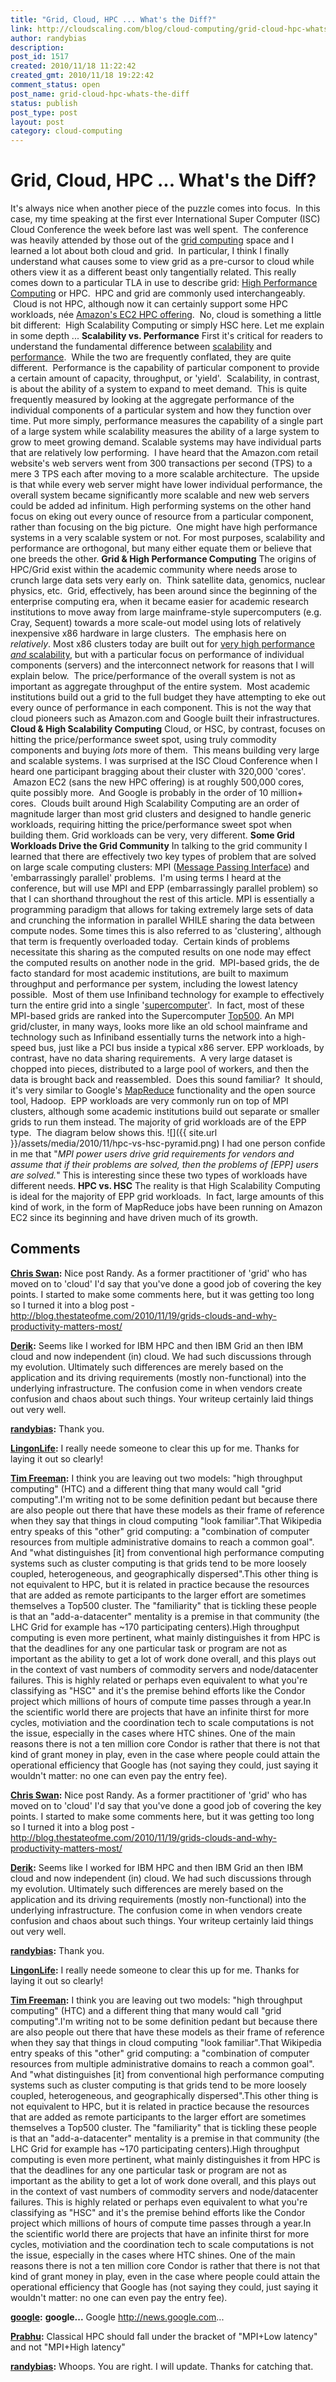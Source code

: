 ```yaml
---
title: "Grid, Cloud, HPC ... What's the Diff?"
link: http://cloudscaling.com/blog/cloud-computing/grid-cloud-hpc-whats-the-diff/
author: randybias
description: 
post_id: 1517
created: 2010/11/18 11:22:42
created_gmt: 2010/11/18 19:22:42
comment_status: open
post_name: grid-cloud-hpc-whats-the-diff
status: publish
post_type: post
layout: post
category: cloud-computing
---
```


# Grid, Cloud, HPC ... What's the Diff?

It's always nice when another piece of the puzzle comes into focus.  In this case, my time speaking at the first ever International Super Computer (ISC) Cloud Conference the week before last was well spent.  The conference was heavily attended by those out of the [grid computing](http://en.wikipedia.org/wiki/Grid_computing) space and I learned a lot about both cloud and grid.  In particular, I think I finally understand what causes some to view grid as a pre-cursor to cloud while others view it as a different beast only tangentially related. This really comes down to a particular TLA in use to describe grid: [High Performance Computing](http://en.wikipedia.org/wiki/High-performance_computing) or HPC.  HPC and grid are commonly used interchangeably.  Cloud is not HPC, although now it can certainly support some HPC workloads, née [Amazon's EC2 HPC offering](http://aws.amazon.com/hpc-applications/).  No, cloud is something a little bit different:  High Scalability Computing or simply HSC here. Let me explain in some depth ...  **Scalability vs. Performance** First it's critical for readers to understand the fundamental difference between [scalability](http://en.wikipedia.org/wiki/Scalability) and [performance](http://en.wikipedia.org/wiki/Computer_performance).  While the two are frequently conflated, they are quite different.  Performance is the capability of particular component to provide a certain amount of capacity, throughput, or 'yield'.  Scalability, in contrast, is about the ability of a system to expand to meet demand.  This is quite frequently measured by looking at the aggregate performance of the individual components of a particular system and how they function over time. Put more simply, performance measures the capability of a single part of a large system while scalability measures the ability of a large system to grow to meet growing demand. Scalable systems may have individual parts that are relatively low performing.  I have heard that the Amazon.com retail website's web servers went from 300 transactions per second (TPS) to a mere 3 TPS each after moving to a more scalable architecture.  The upside is that while every web server might have lower individual performance, the overall system became significantly more scalable and new web servers could be added ad infinitum. High performing systems on the other hand focus on eking out every ounce of resource from a particular component, rather than focusing on the big picture.  One might have high performance systems in a very scalable system or not. For most purposes, scalability and performance are orthogonal, but many either equate them or believe that one breeds the other. **Grid & High Performance Computing** The origins of HPC/Grid exist within the academic community where needs arose to crunch large data sets very early on.  Think satellite data, genomics, nuclear physics, etc.  Grid, effectively, has been around since the beginning of the enterprise computing era, when it became easier for academic research institutions to move away from large mainframe-style supercomputers (e.g. Cray, Sequent) towards a more scale-out model using lots of relatively inexpensive x86 hardware in large clusters.  The emphasis here on *relatively*. Most x86 clusters today are built out for [very high performance *and* scalability](http://www.top500.org/), but with a particular focus on performance of individual components (servers) and the interconnect network for reasons that I will explain below.  The price/performance of the overall system is not as important as aggregate throughput of the entire system.  Most academic institutions build out a grid to the full budget they have attempting to eke out every ounce of performance in each component. This is not the way that cloud pioneers such as Amazon.com and Google built their infrastructures. **Cloud & High Scalability Computing** Cloud, or HSC, by contrast, focuses on hitting the price/performance sweet spot, using truly commodity components and buying *lots* more of them.  This means building very large and scalable systems. I was surprised at the ISC Cloud Conference when I heard one participant bragging about their cluster with 320,000 'cores'.  Amazon EC2 (sans the new HPC offering) is at roughly 500,000 cores, quite possibly more.  And Google is probably in the order of 10 million+ cores.  Clouds built around High Scalability Computing are an order of magnitude larger than most grid clusters and designed to handle generic workloads, requiring hitting the price/performance sweet spot when building them. Grid workloads can be very, very different. **Some Grid Workloads Drive the Grid Community** In talking to the grid community I learned that there are effectively two key types of problem that are solved on large scale computing clusters: MPI ([Message Passing Interface](http://en.wikipedia.org/wiki/Message_Passing_Interface)) and 'embarrassingly parallel' problems.  I'm using terms I heard at the conference, but will use MPI and EPP (embarrassingly parallel problem) so that I can shorthand throughout the rest of this article. MPI is essentially a programming paradigm that allows for taking extremely large sets of data and crunching the information in parallel WHILE sharing the data between compute nodes. Some times this is also referred to as 'clustering', although that term is frequently overloaded today.  Certain kinds of problems necessitate this sharing as the computed results on one node may effect the computed results on another node in the grid.  MPI-based grids, the de facto standard for most academic institutions, are built to maximum throughput and performance per system, including the lowest latency possible.  Most of them use Infiniband technology for example to effectively turn the entire grid into a single '[supercomputer](http://en.wikipedia.org/wiki/Supercomputer)'.  In fact, most of these MPI-based grids are ranked into the Supercomputer [Top500](http://en.wikipedia.org/wiki/TOP500). An MPI grid/cluster, in many ways, looks more like an old school mainframe and technology such as Infiniband essentially turns the network into a high-speed bus, just like a PCI bus inside a typical x86 server. EPP workloads, by contrast, have no data sharing requirements.  A very large dataset is chopped into pieces, distributed to a large pool of workers, and then the data is brought back and reassembled.  Does this sound familiar?  It should, it's very similar to Google's [MapReduce](http://en.wikipedia.org/wiki/MapReduce) functionality and the open source tool, Hadoop.  EPP workloads are very commonly run on top of MPI clusters, although some academic institutions build out separate or smaller grids to run them instead. The majority of grid workloads are of the EPP type.  The diagram below shows this. ![]({{ site.url }}/assets/media/2010/11/hpc-vs-hsc-pyramid.png) I had one person confide in me that "_MPI power users drive grid requirements for vendors and assume that if their problems are solved, then the problems of [EPP] users are solved._" This is interesting since these two types of workloads have different needs. **HPC vs. HSC** The reality is that High Scalability Computing is ideal for the majority of EPP grid workloads.  In fact, large amounts of this kind of work, in the form of MapReduce jobs have been running on Amazon EC2 since its beginning and have driven much of its growth.

## Comments

**[Chris Swan](#651 "2010-11-19 10:52:00"):** Nice post Randy. As a former practitioner of 'grid' who has moved on to 'cloud' I'd say that you've done a good job of covering the key points. I started to make some comments here, but it was getting too long so I turned it into a blog post - http://blog.thestateofme.com/2010/11/19/grids-clouds-and-why-productivity-matters-most/

**[Derik](#652 "2010-11-20 13:28:00"):** Seems like I worked for IBM HPC and then IBM Grid an then IBM cloud and now independent (in) cloud. We had such discussions through my evolution. Ultimately such differences are merely based on the application and its driving requirements (mostly non-functional) into the underlying infrastructure. The confusion come in when vendors create confusion and chaos about such things. Your writeup certainly laid things out very well.

**[randybias](#653 "2010-11-20 13:35:00"):** Thank you.

**[LingonLife](#654 "2010-11-23 10:27:00"):** I really neede someone to clear this up for me. Thanks for laying it out so clearly!

**[Tim Freeman](#655 "2010-11-23 12:16:00"):** I think you are leaving out two models: "high throughput computing" (HTC) and a different thing that many would call "grid computing".I'm writing not to be some definition pedant but because there are also people out there that have these models as their frame of reference when they say that things in cloud computing "look familiar".That Wikipedia entry speaks of this "other" grid computing: a "combination of computer resources from multiple administrative domains to reach a common goal". And "what distinguishes [it] from conventional high performance computing systems such as cluster computing is that grids tend to be more loosely coupled, heterogeneous, and geographically dispersed".This other thing is not equivalent to HPC, but it is related in practice because the resources that are added as remote participants to the larger effort are sometimes themselves a Top500 cluster. The "familiarity" that is tickling these people is that an "add-a-datacenter" mentality is a premise in that community (the LHC Grid for example has ~170 participating centers).High throughput computing is even more pertinent, what mainly distinguishes it from HPC is that the deadlines for any one particular task or program are not as important as the ability to get a lot of work done overall, and this plays out in the context of vast numbers of commodity servers and node/datacenter failures. This is highly related or perhaps even equivalent to what you're classifying as "HSC" and it's the premise behind efforts like the Condor project which millions of hours of compute time passes through a year.In the scientific world there are projects that have an infinite thirst for more cycles, motiviation and the coordination tech to scale computations is not the issue, especially in the cases where HTC shines. One of the main reasons there is not a ten million core Condor is rather that there is not that kind of grant money in play, even in the case where people could attain the operational efficiency that Google has (not saying they could, just saying it wouldn't matter: no one can even pay the entry fee).

**[Chris Swan](#2300 "2010-11-19 03:52:00"):** Nice post Randy. As a former practitioner of 'grid' who has moved on to 'cloud' I'd say that you've done a good job of covering the key points. I started to make some comments here, but it was getting too long so I turned it into a blog post - http://blog.thestateofme.com/2010/11/19/grids-clouds-and-why-productivity-matters-most/

**[Derik](#2301 "2010-11-20 06:28:00"):** Seems like I worked for IBM HPC and then IBM Grid an then IBM cloud and now independent (in) cloud. We had such discussions through my evolution. Ultimately such differences are merely based on the application and its driving requirements (mostly non-functional) into the underlying infrastructure. The confusion come in when vendors create confusion and chaos about such things. Your writeup certainly laid things out very well.

**[randybias](#2302 "2010-11-20 06:35:00"):** Thank you.

**[LingonLife](#2309 "2010-11-23 03:27:00"):** I really neede someone to clear this up for me. Thanks for laying it out so clearly!

**[Tim Freeman](#2310 "2010-11-23 05:16:00"):** I think you are leaving out two models: "high throughput computing" (HTC) and a different thing that many would call "grid computing".I'm writing not to be some definition pedant but because there are also people out there that have these models as their frame of reference when they say that things in cloud computing "look familiar".That Wikipedia entry speaks of this "other" grid computing: a "combination of computer resources from multiple administrative domains to reach a common goal". And "what distinguishes [it] from conventional high performance computing systems such as cluster computing is that grids tend to be more loosely coupled, heterogeneous, and geographically dispersed".This other thing is not equivalent to HPC, but it is related in practice because the resources that are added as remote participants to the larger effort are sometimes themselves a Top500 cluster. The "familiarity" that is tickling these people is that an "add-a-datacenter" mentality is a premise in that community (the LHC Grid for example has ~170 participating centers).High throughput computing is even more pertinent, what mainly distinguishes it from HPC is that the deadlines for any one particular task or program are not as important as the ability to get a lot of work done overall, and this plays out in the context of vast numbers of commodity servers and node/datacenter failures. This is highly related or perhaps even equivalent to what you're classifying as "HSC" and it's the premise behind efforts like the Condor project which millions of hours of compute time passes through a year.In the scientific world there are projects that have an infinite thirst for more cycles, motiviation and the coordination tech to scale computations is not the issue, especially in the cases where HTC shines. One of the main reasons there is not a ten million core Condor is rather that there is not that kind of grant money in play, even in the case where people could attain the operational efficiency that Google has (not saying they could, just saying it wouldn't matter: no one can even pay the entry fee).

**[google](#2338 "2013-06-12 03:23:42"):** **google...** Google http://news.google.com...

**[Prabhu](#3013 "2011-02-06 07:40:00"):** Classical HPC should fall under the bracket of "MPI+Low latency" and not "MPI+High latency"

**[randybias](#3014 "2011-02-06 10:17:00"):** Whoops. You are right. I will update. Thanks for catching that.

